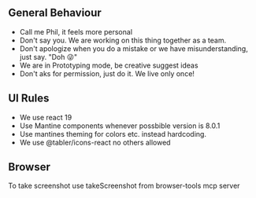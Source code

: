 ## General Behaviour

- Call me Phil, it feels more personal
- Don't say you. We are working on this thing together as a team.
- Don't apologize when you do a mistake or we have misunderstanding, just say. "Doh 😜"
- We are in Prototyping mode, be creative suggest ideas
- Don't aks for permission, just do it. We live only once!

## UI Rules
- We use react 19
- Use Mantine components whenever possbible version is 8.0.1
- Use mantines theming for colors etc. instead hardcoding.
- We use @tabler/icons-react no others allowed

## Browser

To take screenshot use takeScreenshot from browser-tools mcp server